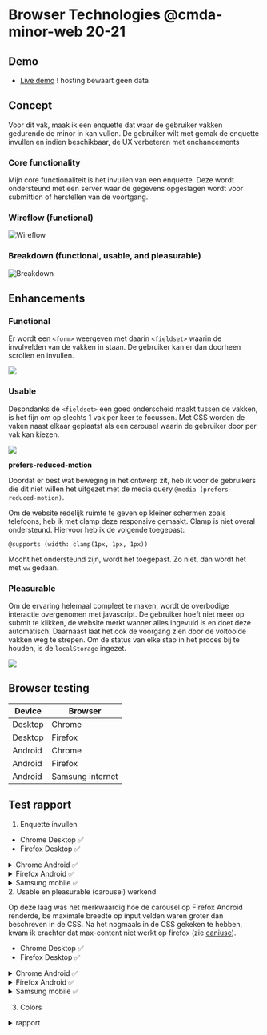 # Browser Technologies @cmda-minor-web 20-21


## Demo

- [Live demo](https://browser-technologies-2021.herokuapp.com/)
! hosting bewaart geen data

## Concept
Voor dit vak, maak ik een enquette dat waar de gebruiker vakken gedurende de minor in kan vullen. De gebruiker wilt met gemak de enquette invullen en indien beschikbaar, de UX verbeteren met enchancements

### Core functionality

Mijn core functionaliteit is het invullen van een enquette. Deze wordt ondersteund met een server waar de gegevens opgeslagen wordt voor submittion of herstellen van de voortgang.

### Wireflow (functional)

![Wireflow](./assets/wireflow.png)

### Breakdown (functional, usable, and pleasurable)

![Breakdown](./assets/breakdown.png)

## Enhancements

### Functional
Er wordt een `<form>` weergeven met daarin `<fieldset>` waarin de invulvelden van de vakken in staan. De gebruiker kan er dan doorheen scrollen en invullen.

![](./assets/layer_functional.png)

### Usable
Desondanks de `<fieldset>` een goed onderscheid maakt tussen de vakken, is het fijn om op slechts 1 vak per keer te focussen. Met CSS worden de vaken naast elkaar geplaatst als een carousel waarin de gebruiker door per vak kan kiezen.

![](./assets/layer_usable.png)

**prefers-reduced-motion**

Doordat er best wat beweging in het ontwerp zit, heb ik voor de gebruikers die dit niet willen het uitgezet met de media query `@media (prefers-reduced-motion)`.

Om de website redelijk ruimte te geven op kleiner schermen zoals telefoons, heb ik met clamp deze responsive gemaakt. Clamp is niet overal ondersteund. Hiervoor heb ik de volgende toegepast: 

`@supports (width: clamp(1px, 1px, 1px))`

Mocht het ondersteund zijn, wordt het toegepast. Zo niet, dan wordt het met `vw` gedaan.

### Pleasurable 
Om de ervaring helemaal compleet te maken, wordt de overbodige interactie overgenomen met javascript. De gebruiker hoeft niet meer op submit te klikken, de website merkt wanner alles ingevuld is en doet deze automatisch. Daarnaast laat het ook de voorgang zien door de voltooide vakken weg te strepen. Om de status van elke stap in het proces bij te houden, is de `localStorage` ingezet.

![](./assets/layer_pleasurable.png)

## Browser testing

| Device  | Browser          |
| ------- | ---------------- |
| Desktop | Chrome           |
| Desktop | Firefox          |
| Android | Chrome           |
| Android | Firefox          |
| Android | Samsung internet |

## Test rapport
1. Enquette invullen
   
* Chrome Desktop ✅        
* Firefox Desktop ✅ 
<details>
<summary>Chrome Android ✅ </summary>
<img src="./assets/chrome_mobile.gif" />
</details>
<details>
<summary>Firefox Android ✅ </summary>
<img src="./assets/firefox_mobile.gif" />
</details>
<details>
<summary>Samsung mobile ✅ </summary>
<img src="./assets/samsung_mobile.gif" />
</details>
2. Usable en pleasurable (carousel) werkend

Op deze laag was het merkwaardig hoe de carousel op Firefox Android renderde, be maximale breedte op input velden waren groter dan beschreven in de CSS. Na het nogmaals in de CSS gekeken te hebben, kwam ik erachter dat max-content niet werkt op firefox (zie [caniuse](https://caniuse.com/?search=max-content)).

* Chrome Desktop ✅        
* Firefox Desktop ✅ 
<details>
<summary>Chrome Android ✅ </summary>
<img src="./assets/chrome_mobile.gif" />
</details>
<details>
<summary>Firefox Android ✅ </summary>
<img src="./assets/firefox_mobile.gif" />
</details>
<details>
<summary>Samsung mobile ✅ </summary>
<img src="./assets/samsung_mobile.gif" />
</details>

3. Colors
<details>
<summary>rapport</summary>
Headers
<img  src='./assets/headers.png' />

Navigation labels
<img  src='./assets/label.png' />

Active input
<img  src='./assets/input_active.png' />

Inactive input
<img  src='./assets/input_back.png' />

</details>

